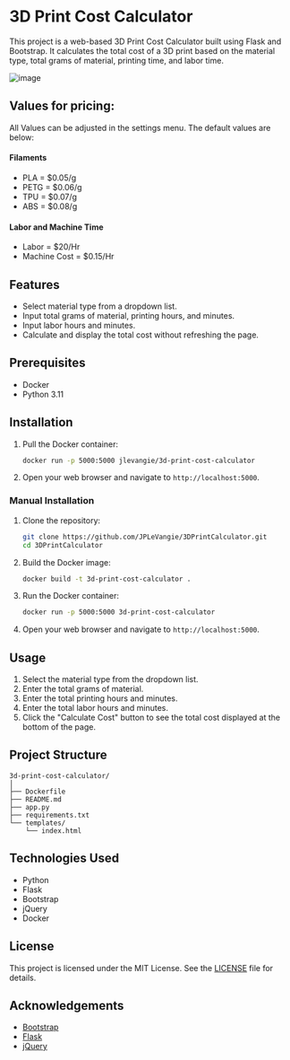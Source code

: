 # 3D Print Cost Calculator

This project is a web-based 3D Print Cost Calculator built using Flask and Bootstrap. It calculates the total cost of a 3D print based on the material type, total grams of material, printing time, and labor time.

![image](https://github.com/JPLeVangie/3DPrintCalculator/assets/47614776/9f5567c0-f502-4d89-beca-3171d5d88967)

## Values for pricing:

All Values can be adjusted in the settings menu. The default values are below:
#### Filaments
- PLA  = $0.05/g
- PETG = $0.06/g
- TPU  = $0.07/g
- ABS  = $0.08/g

#### Labor and Machine Time
- Labor        = $20/Hr
- Machine Cost = $0.15/Hr

## Features

- Select material type from a dropdown list.
- Input total grams of material, printing hours, and minutes.
- Input labor hours and minutes.
- Calculate and display the total cost without refreshing the page.

## Prerequisites

- Docker
- Python 3.11

## Installation

1. Pull the Docker container:

   ```sh
   docker run -p 5000:5000 jlevangie/3d-print-cost-calculator
   ```

2. Open your web browser and navigate to `http://localhost:5000`.


### Manual Installation

1. Clone the repository:

   ```sh
   git clone https://github.com/JPLeVangie/3DPrintCalculator.git
   cd 3DPrintCalculator
   ```

2. Build the Docker image:

   ```sh
   docker build -t 3d-print-cost-calculator .
   ```

3. Run the Docker container:

   ```sh
   docker run -p 5000:5000 3d-print-cost-calculator
   ```

4. Open your web browser and navigate to `http://localhost:5000`.

## Usage

1. Select the material type from the dropdown list.
2. Enter the total grams of material.
3. Enter the total printing hours and minutes.
4. Enter the total labor hours and minutes.
5. Click the "Calculate Cost" button to see the total cost displayed at the bottom of the page.

## Project Structure

```
3d-print-cost-calculator/
│
├── Dockerfile
├── README.md
├── app.py
├── requirements.txt
└── templates/
    └── index.html
```

## Technologies Used

- Python
- Flask
- Bootstrap
- jQuery
- Docker

## License

This project is licensed under the MIT License. See the [LICENSE](LICENSE) file for details.

## Acknowledgements

- [Bootstrap](https://getbootstrap.com/)
- [Flask](https://flask.palletsprojects.com/)
- [jQuery](https://jquery.com/)
